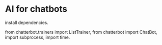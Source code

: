 # AI for chatbots
install dependencies.

from chatterbot.trainers import ListTrainer,
from chatterbot import ChatBot,
import subprocess,
import time.

